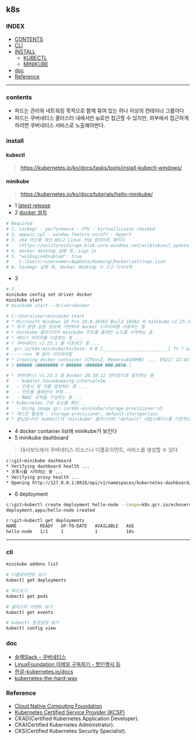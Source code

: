 
## k8s

### INDEX
- [CONTENTS](#contents)
- [CLI](#cli)
- [INSTALL](#install)
    - [KUBECTL](#kubectl)
    - [MINIKUBE](#minikube)
- [doc](#doc)
- [Reference](#Reference)

---

### contents
- 파드는 관리와 네트워킹 목적으로 함께 묶여 있는 하나 이상의 컨테이너 그룹이다
- 파드는 쿠버네티스 클러스터 내에서만 ip로만 접근할 수 있지만, 외부에서 접근하게하려면 쿠버네티스 서비스로 노출해야한다.

### install
#### kubectl
> https://kubernetes.io/ko/docs/tasks/tools/install-kubectl-windows/

#### minikube
> https://kubernetes.io/ko/docs/tutorials/hello-minikube/
- 1 [latest release](https://minikube.sigs.k8s.io/docs/start/)
- 2 [docker 설치](https://hub.docker.com/editions/community/docker-ce-desktop-windows)
```sh
# Required
# 1. taskmgr - performance - CPU - Virtuallizaion checked
# 2. appwiz.cpl - window feature on/off - HyperV
# 3. x64 머신용 최신 WSL2 Linux 커널 업데이트 패키지 
#    (https://wslstorestorage.blob.core.windows.net/wslblob/wsl_update_x64.msi) 
# 4. docker desktop 실행 후, sign in
# 5. "wslEngineEnabled": true
#    C:\Users\<username>\AppData\Roaming\Docker\settings.json
# 6. taskmgr 실행 후, docker desktop 다 끄고 다시시작
```
- 3
```sh
# 3.
minikube config set driver docker
minikube start
# minikube start --driver=docker

# C:\Users\user>minikube start
# * Microsoft Windows 10 Pro 10.0.18363 Build 18363 의 minikube v1.25.1
# * 유저 환경 설정 정보에 기반하여 docker 드라이버를 사용하는 중
# * minikube 클러스터의 minikube 컨트롤 플레인 노드를 시작하는 중
# * 베이스 이미지를 다운받는 중 ...
# * 쿠버네티스 v1.23.1 을 다운로드 중 ...
#  gcr.io/k8s-minikube/kicbase: 0 B [_________________________] ?% ? p/s 53s
# ----->>> 꽤 많이 기다려야함
# * Creating docker container (CPUs=2, Memory=8100MB) ...- E0217 22:42:58.383166    3360 kic.go:267] icacls failed applying permissions - err - [%!s(<nil>)], output - [ó���� ����: C:\Users\user\.minikube\machines\minikube\id_rsa
# 1 ������ ó�������� 0 ������ ó������ ���߽��ϴ�.]

# * 쿠버네티스 v1.23.1 을 Docker 20.10.12 런타임으로 설치하는 중
#   - kubelet.housekeeping-interval=5m
#   - 인증서 및 키를 생성하는 중 ...
#   - 컨트롤 플레인이 부팅...
#   - RBAC 규칙을 구성하는 중 ...
# * Kubernetes 구성 요소를 확인...
#   - Using image gcr.io/k8s-minikube/storage-provisioner:v5
# * 애드온 활성화 : storage-provisioner, default-storageclass
# * 끝났습니다! kubectl이 "minikube" 클러스터와 "default" 네임스페이스를 기본적으로 사용하도록 구성되었습니다.
```
- 4 docker container list에 minikube가 보인다
- 5 minikube dashboard
> 대시보드에서 쿠버네티스 리소스나 디플로이먼트, 서비스를 생성할 수 있다
```sh
c:\git>minikube dashboard
* Verifying dashboard health ...
* 프록시를 시작하는 중 ...
* Verifying proxy health ...
* Opening http://127.0.0.1:8816/api/v1/namespaces/kubernetes-dashboard/services/http:kubernetes-dashboard:/proxy/ in your default browser...
```
- 6 deployment
```sh
c:\git>kubectl create deployment hello-node --image=k8s.gcr.io/echoserver:1.4
deployment.apps/hello-node created

c:\git>kubectl get deployments
NAME         READY   UP-TO-DATE   AVAILABLE   AGE
hello-node   1/1     1            1           18s
```

---

### cli
```sh
minikube addons list

# 디플로이먼트 보기
kubectl get deployments

# 파드보기
kubectl get pods

# 클러스터 이벤트 보기
kubectl get events

# kubectl 환경설정 보기
kubectl config view
```

### doc
- [슬랙Slack - 쿠버네티스](kubernetes.slack.com)
- [LinuxFoundation 이메일 구독하기 - 할인행사 등](bit.ly/3ciWx9r)
- [한글-kubernetes.io/docs](https://kubernetes.io/ko/docs/home/)
- [kubernetes-the-hard-way](https://github.com/kelseyhightower/kubernetes-the-hard-way)

### Reference
- [Cloud Native Computing Foundation](https://www.cncf.io/about/join/)
- [Kubernetes Certified Service Provider (KCSP)](https://www.cncf.io/certification/kcsp/)
- CKAD(Certified Kubernetes Application Developer).  
- CKA(Certified Kubernetes Administrator).   
- CKS(Certified Kubernetes Security Specialist).    
